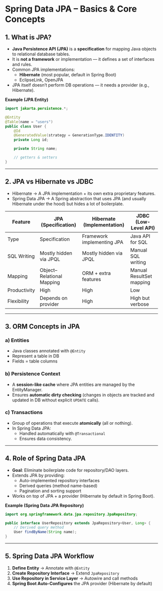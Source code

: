 # Spring Data JPA – Basics & Core Concepts

## 1. What is JPA?
- **Java Persistence API (JPA)** is a **specification** for mapping Java objects to relational database tables.
- It is **not a framework** or implementation — it defines a set of interfaces and rules.
- Common JPA implementations:
    - **Hibernate** (most popular, default in Spring Boot)
    - EclipseLink, OpenJPA
- JPA itself doesn’t perform DB operations — it needs a provider (e.g., Hibernate).

**Example (JPA Entity)**
```java
import jakarta.persistence.*;

@Entity
@Table(name = "users")
public class User {
    @Id
    @GeneratedValue(strategy = GenerationType.IDENTITY)
    private Long id;

    private String name;

    // getters & setters
}
```

---

## 2. JPA vs Hibernate vs JDBC
- Hibernate → A JPA implementation + its own extra proprietary features.
- Spring Data JPA → A Spring abstraction that uses JPA (and usually Hibernate under the hood) but hides a lot of boilerplate.

| Feature          | JPA (Specification)          | Hibernate (Implementation)    | JDBC (Low-Level API) |
|------------------|------------------------------|--------------------------------|----------------------|
| Type             | Specification                | Framework implementing JPA     | Java API for SQL     |
| SQL Writing      | Mostly hidden via JPQL       | Mostly hidden via JPQL         | Manual SQL writing   |
| Mapping          | Object–Relational Mapping    | ORM + extra features           | Manual ResultSet mapping |
| Productivity     | High                         | High                           | Low                  |
| Flexibility      | Depends on provider          | High                           | High but verbose     |

---

## 3. ORM Concepts in JPA

### a) Entities
- Java classes annotated with `@Entity`
- Represent a table in DB
- Fields = table columns

### b) Persistence Context
- A **session-like cache** where JPA entities are managed by the EntityManager.
- Ensures **automatic dirty checking** (changes in objects are tracked and updated in DB without explicit `UPDATE` calls).

### c) Transactions
- Group of operations that execute **atomically** (all or nothing).
- In Spring Data JPA:
    - Handled automatically with `@Transactional`
    - Ensures data consistency.

---

## 4. Role of Spring Data JPA
- **Goal**: Eliminate boilerplate code for repository/DAO layers.
- Extends JPA by providing:
    - Auto-implemented repository interfaces
    - Derived queries (method name-based)
    - Pagination and sorting support
- Works on top of JPA + a provider (Hibernate by default in Spring Boot).

**Example (Spring Data JPA Repository)**
```java
import org.springframework.data.jpa.repository.JpaRepository;

public interface UserRepository extends JpaRepository<User, Long> {
    // Derived query method
    User findByName(String name);
}
```

---

## 5. Spring Data JPA Workflow
1. **Define Entity** → Annotate with `@Entity`
2. **Create Repository Interface** → Extend `JpaRepository`
3. **Use Repository in Service Layer** → Autowire and call methods
4. **Spring Boot Auto-Configures** the JPA provider (Hibernate by default)

